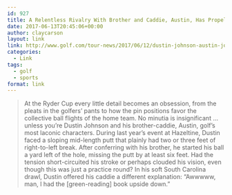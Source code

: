 ```yaml
---
id: 927
title: A Relentless Rivalry With Brother and Caddie, Austin, Has Propelled DJ to the Top of the Game
date: 2017-06-13T20:45:06+00:00
author: claycarson
layout: link
link: http://www.golf.com/tour-news/2017/06/12/dustin-johnson-austin-johnson-rivalry-propelled-dj-best-golfer-in-world
categories: 
  - Link
tags:
  - golf
  - sports
format: link
---
```

> At the Ryder Cup every little detail becomes an obsession, from the pleats in the golfers&#8217; pants to how the pin positions favor the collective ball flights of the home team. No minutia is insignificant &#8230; unless you&#8217;re Dustin Johnson and his brother-caddie, Austin, golf&#8217;s most laconic characters. During last year&#8217;s event at Hazeltine, Dustin faced a sloping mid-length putt that plainly had two or three feet of right-to-left break. After conferring with his brother, he started his ball a yard left of the hole, missing the putt by at least six feet. Had the tension short-circuited his stroke or perhaps clouded his vision, even though this was just a practice round? In his soft South Carolina drawl, Dustin offered his caddie a different explanation: &#8220;Awwwww, man, I had the [green-reading] book upside down.&#8221;